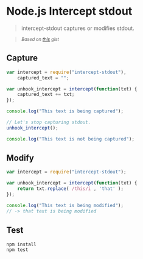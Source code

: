 # Node.js Intercept stdout

> intercept-stdout captures or modifies stdout.

> _<sup>Based on [this](https://gist.github.com/benbuckman/2758563) gist</sup>_

## Capture
```javascript
var intercept = require("intercept-stdout"),
	captured_text = "";

var unhook_intercept = intercept(function(txt) {
	captured_text += txt;
});

console.log("This text is being captured");

// Let's stop capturing stdout.
unhook_intercept();

console.log("This text is not being captured");
```

## Modify
```javascript
var intercept = require("intercept-stdout");

var unhook_intercept = intercept(function(txt) {
	return txt.replace( /this/i , 'that' );
});

console.log("This text is being modified");
// -> that text is being modified
```

## Test

	npm install
	npm test
